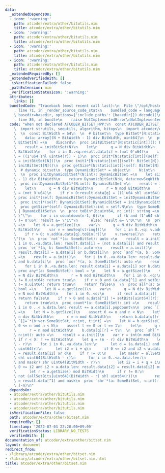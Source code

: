```yaml
---
data:
  _extendedDependsOn:
  - icon: ':warning:'
    path: atcoder/extra/other/bitutils.nim
    title: atcoder/extra/other/bitutils.nim
  - icon: ':warning:'
    path: atcoder/extra/other/bitutils.nim
    title: atcoder/extra/other/bitutils.nim
  - icon: ':warning:'
    path: atcoder/extra/other/bitutils.nim
    title: atcoder/extra/other/bitutils.nim
  - icon: ':warning:'
    path: atcoder/extra/other/bitutils.nim
    title: atcoder/extra/other/bitutils.nim
  _extendedRequiredBy: []
  _extendedVerifiedWith: []
  _isVerificationFailed: false
  _pathExtension: nim
  _verificationStatusIcon: ':warning:'
  attributes:
    links: []
  bundledCode: "Traceback (most recent call last):\n  File \"/opt/hostedtoolcache/Python/3.10.6/x64/lib/python3.10/site-packages/onlinejudge_verify/documentation/build.py\"\
    , line 71, in _render_source_code_stat\n    bundled_code = language.bundle(stat.path,\
    \ basedir=basedir, options={'include_paths': [basedir]}).decode()\n  File \"/opt/hostedtoolcache/Python/3.10.6/x64/lib/python3.10/site-packages/onlinejudge_verify/languages/nim.py\"\
    , line 86, in bundle\n    raise NotImplementedError\nNotImplementedError\n"
  code: "when not declared ATCODER_BITSET_HPP:\n  const ATCODER_BITSET_HPP* = 1\n\
    \  import strutils, sequtils, algorithm, bitops\n  import atcoder/extra/other/bitutils\n\
    \  \n  const BitWidth = 64\n  \n  # bitset\n  type BitSet*[N:static[int]] = object\n\
    \    data: array[(N + BitWidth - 1) div BitWidth, uint64]\n  \n  proc initBitSet*[N:static[int]]():\
    \ BitSet[N] =\n    discard\n  proc initBitSet1*[N:static[int]](): BitSet[N] =\n\
    \    result = initBitSet(N)\n    let\n      q = N div BitWidth\n      r = N mod\
    \ BitWidth\n    for i in 0..<q:result.data[i] = (not 0'u64)\n    if r > 0:result.data[q]\
    \ = ((1'u64 shl uint64(r)) - 1)\n  proc init*[N:static[int]](self: BitSet[N]):BitSet[N]\
    \ = initBitSet[N]()\n  proc init1*[N:static[int]](self: BitSet[N]):BitSet[N] =\
    \ initBitSet1[N]()\n  proc getSize*[N:static[int]](self: BitSet[N]):int = N\n\n\
    \  # dynamic bitset\n  type DynamicBitSet* = object\n    N:int\n    data: seq[uint64]\n\
    \  \n  proc initDynamicBitSet*(N:int): DynamicBitSet =\n    let size = (N + BitWidth\
    \ - 1) div BitWidth\n    return DynamicBitSet(N:N, data:newSeqWith(size, 0'u64))\n\
    \  proc initDynamicBitSet1*(N:int): DynamicBitSet =\n    result = initDynamicBitSet(N)\n\
    \    let\n      q = N div BitWidth\n      r = N mod BitWidth\n    for i in 0..<q:result.data[i]\
    \ = (not 0'u64)\n    if r > 0:result.data[q] = ((1'u64 shl uint64(r)) - 1)\n \
    \ proc init*(self: DynamicBitSet):DynamicBitSet = initDynamicBitSet(self.N)\n\
    \  proc init1*(self: DynamicBitSet):DynamicBitSet = initDynamicBitSet1(self.N)\n\
    \  proc getSize*(self: DynamicBitSet):int = self.N\n\n  type SomeBitSet* = BitSet\
    \ | DynamicBitSet\n  \n  proc toBin*(b:uint64, n: int): string =\n    result =\
    \ \"\"\n    for i in countdown(n-1, 0):\n      if (b and (1'u64 shl uint64(i)))\
    \ != 0'u64: result &= \"1\"\n      else: result &= \"0\"\n  \n  proc `$`*(a: SomeBitSet):string\
    \ =\n    let N = a.getSize()\n    var\n      q = N div BitWidth\n      r = N mod\
    \ BitWidth\n    var v = newSeq[string]()\n    for i in 0..<q: v.add(a.data[i].toBin(BitWidth))\n\
    \    if r > 0: v.add(a.data[q].toBin(r))\n    v.reverse()\n    return v.join(\"\
    \")\n  \n  proc `not`*(a: SomeBitSet): auto =\n    result = a.init1()\n    for\
    \ i in 0..<a.data.len: result.data[i] = (not a.data[i]) and result.data[i]\n \
    \ proc `or`*(a, b: SomeBitSet): auto =\n    result = a.init()\n    for i in 0..<a.data.len:\
    \ result.data[i] = a.data[i] or b.data[i]\n  proc `and`*(a, b: SomeBitSet): auto\
    \ =\n    result = a.init()\n    for i in 0..<a.data.len: result.data[i] = a.data[i]\
    \ and b.data[i]\n  proc `xor`*(a, b: SomeBitSet): auto =\n    result = a.init()\n\
    \    for i in 0..<a.data.len: result.data[i] = a.data[i] xor b.data[i]\n  \n \
    \ proc any*(a: SomeBitSet): bool = \n    let N = a.getSize()\n    var\n      q\
    \ = N div BitWidth\n      r = N mod BitWidth\n    for i in 0..<q:\n      if a.data[i]\
    \ != 0.uint64: return true\n    if r > 0 and (a.data[^1] and setBits[uint64](r))\
    \ != 0.uint64: return true\n    return false\n  \n  proc all*(a: SomeBitSet):\
    \ bool =\n    let N = a.getSize()\n    var\n      q = N div BitWidth\n      r\
    \ = N mod BitWidth\n    for i in 0..<q:\n      if (not a.data[i]) != 0.uint64:\
    \ return false\n    if r > 0 and a.data[^1] != setBits[uint64](r): return false\n\
    \    return true\n\n  proc count*(a: SomeBitSet): int =\n    result = 0\n    for\
    \ i in 0 ..< a.data.len: result += a.data[i].popCount\n\n  proc `[]`*(b:SomeBitSet,n:int):int\
    \ =\n    let N = b.getSize()\n    assert 0 <= n and n < N\n    let\n      q =\
    \ n div BitWidth\n      r = n mod BitWidth\n    return b.data[q][r].int\n  proc\
    \ `[]=`*(b:var SomeBitSet, n:int, t:int) =\n    let N = b.getSize()\n    assert\
    \ 0 <= n and n < N\n    assert t == 0 or t == 1\n    let\n      q = n div BitWidth\n\
    \      r = n mod BitWidth\n    b.data[q][r] = t\n  \n  proc `shl`*(a: SomeBitSet,\
    \ n:int): auto =\n    result = a.init()\n    var r = int(n mod BitWidth)\n   \
    \ if r < 0: r += BitWidth\n    let q = (n - r) div BitWidth\n    let maskl = allSetBits[uint64](BitWidth\
    \ - r)\n    for i in 0..<a.data.len:\n      let d = (a.data[i] and maskl) shl\
    \ uint64(r)\n      let i2 = i + q\n      if 0 <= i2 and i2 < a.data.len: result.data[i2]\
    \ = result.data[i2] or d\n    if r != 0:\n      let maskr = allSetBits[uint64](r)\
    \ shl uint64(BitWidth - r)\n      for i in 0..<a.data.len:\n        let d = (a.data[i]\
    \ and maskr) shr uint64(BitWidth - r)\n        let i2 = i + q + 1\n        if\
    \ 0 <= i2 and i2 < a.data.len: result.data[i2] = result.data[i2] or d\n    block:\n\
    \      let r = a.getSize() mod BitWidth\n      if r != 0:\n        let mask =\
    \ not (allSetBits[uint64](BitWidth - r) shl uint64(r))\n        result.data[^1]\
    \ = result.data[^1] and mask\n  proc `shr`*(a: SomeBitSet, n:int): auto = a shl\
    \ (-n)\n"
  dependsOn:
  - atcoder/extra/other/bitutils.nim
  - atcoder/extra/other/bitutils.nim
  - atcoder/extra/other/bitutils.nim
  - atcoder/extra/other/bitutils.nim
  isVerificationFile: false
  path: atcoder/extra/other/bitset.nim
  requiredBy: []
  timestamp: '2022-07-03 22:20:00+09:00'
  verificationStatus: LIBRARY_NO_TESTS
  verifiedWith: []
documentation_of: atcoder/extra/other/bitset.nim
layout: document
redirect_from:
- /library/atcoder/extra/other/bitset.nim
- /library/atcoder/extra/other/bitset.nim.html
title: atcoder/extra/other/bitset.nim
---
```

